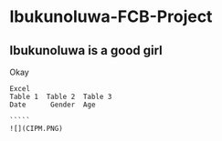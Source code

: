 # Ibukunoluwa-FCB-Project
## Ibukunoluwa is a good girl
Okay

~~~
Excel
Table 1  Table 2  Table 3
Date      Gender  Age

`````
![](CIPM.PNG)
